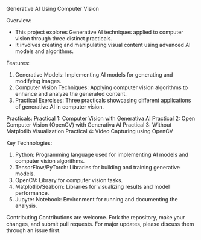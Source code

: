 Generative AI Using Computer Vision

Overview:
- This project explores Generative AI techniques applied to computer vision through three distinct practicals.
- It involves creating and manipulating visual content using advanced AI models and algorithms.

Features:
1. Generative Models: Implementing AI models for generating and modifying images.
2. Computer Vision Techniques: Applying computer vision algorithms to enhance and analyze the generated content.
3. Practical Exercises: Three practicals showcasing different applications of generative AI in computer vision.
   
Practicals:
Practical 1: Computer Vision with Generativa AI
Practical 2: Open Computer Vision (OpenCV) with Generativa AI
Practical 3: Without Matplotlib Visualization
Practical 4: Video Capturing using OpenCV

Key Technologies:
1. Python: Programming language used for implementing AI models and computer vision algorithms.
2. TensorFlow/PyTorch: Libraries for building and training generative models.
3. OpenCV: Library for computer vision tasks.
4. Matplotlib/Seaborn: Libraries for visualizing results and model performance.
5. Jupyter Notebook: Environment for running and documenting the analysis.

Contributing
Contributions are welcome. Fork the repository, make your changes, and submit pull requests. For major updates, please discuss them through an issue first.
